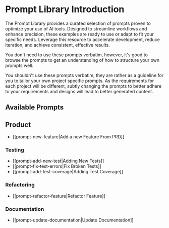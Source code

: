 # Prompt Library Introduction

The Prompt Library provides a curated selection of prompts proven to optimize your use of AI tools. Designed to streamline workflows and enhance precision, these examples are ready to use or adapt to fit your specific needs. Leverage this resource to accelerate development, reduce iteration, and achieve consistent, effective results.

You don't need to use these prompts verbatim, however, it's good to browse the prompts to get an understanding of how to structure your own prompts well.

You shouldn't use these prompts verbatim, they are rather as a guideline for you to tailor your own project specific prompts. As the requirements for each project will be different, subtly changing the prompts to better adhere to your requirements and designs will lead to better generated content.

## Available Prompts

## Product
- [[prompt-new-feature|Add a new Feature From PRD]]
### Testing
- [[prompt-add-new-test|Adding New Tests]]
- [[prompt-fix-test-errors|Fix Broken Tests]]
- [[prompt-add-test-coverage|Adding Test Coverage]]
### Refactoring
- [[prompt-refactor-feature|Refactor Feature]]
### Documentation
- [[prompt-update-documentation|Update Documentation]]
